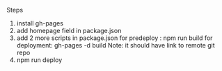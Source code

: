 Steps
1. install gh-pages
2. add homepage field in package.json
3. add 2 more scripts in package.json
    for predeploy : npm run build
    for deployment: gh-pages -d build
Note: it should have link to remote git repo
4. npm run deploy 
